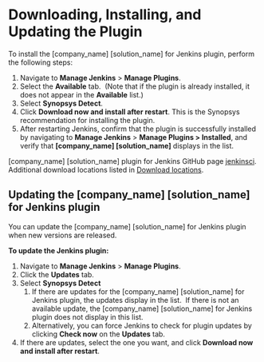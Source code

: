 # Downloading, Installing, and Updating the Plugin
To install the [company_name] [solution_name] for Jenkins plugin, perform the following steps:

1. Navigate to **Manage Jenkins** > **Manage Plugins**.
1. Select the **Available** tab.  (Note that if the plugin is already installed, it does not appear in the **Available** list.)
1. Select **Synopsys Detect**.
1. Click **Download now and install after restart**. This is the Synopsys recommendation for installing the plugin.
1. After restarting Jenkins, confirm that the plugin is successfully installed by navigating to **Manage Jenkins** > **Manage Plugins > Installed**, and verify that **[company_name] [solution_name]** displays in the list.

[company_name] [solution_name] plugin for Jenkins GitHub page [jenkinsci](https://github.com/jenkinsci/synopsys-detect-plugin).
Additional download locations listed in [Download locations](../../downloadingandrunning/downloadlocations.html).

## Updating the [company_name] [solution_name] for Jenkins plugin
You can update the [company_name] [solution_name] for Jenkins plugin when new versions are released.

**To update the Jenkins plugin:**

1. Navigate to **Manage Jenkins** > **Manage Plugins**.
1. Click the **Updates** tab.
1. Select **Synopsys Detect**
   1. If there are updates for the [company_name] [solution_name] for Jenkins plugin, the updates display in the list.  If there is not an available update, the [company_name] [solution_name] for Jenkins plugin does not display in this list.
   1. Alternatively, you can force Jenkins to check for plugin updates by clicking **Check now** on the **Updates** tab.
1. If there are updates, select the one you want, and click **Download now and install after restart**.

<!-- Commenting out until the script is updated to support the current releases
## Migrating from plugin version 1.5.0
If you have already configured [company_name] [solution_name] for Jenkins across a number of jobs utilizing plugin version 1.5.0, Synopsys provides a script to make the process easier. The script automatically migrates the [company_name] [solution_name] for Jenkins post-build step in your FreeStyle jobs from the version 1.5.0 format to the new format. 
Run the script by copying and pasting it into the Jenkins Script Console, then clicking **Run**.  For more information, refer to [Jenkins console scripting](https://wiki.jenkins.io/display/JENKINS/Jenkins+Script+Console).

This script is run once by a Jenkins administrator after upgrading the plugin from 1.5.0. The script performs two transformations: one to the [company_name] [solution_name] system configuration, and the other to the post-build steps of FreeStyle jobs that were configured with version 1.5.0 of the plugin. The groovy script only makes changes to the FreeStyle jobs if the data migration is successful for that job because saving a Jenkins job erases unreadable data stored in that job. Therefore, Synopsys recommends migrating any other unreadable data from these jobs before running this script.

The migration script is available on [GitHub](https://github.com/jenkinsci/synopsys-detect-plugin/tree/master/groovy-scripts).

**Note:** Be careful if you use this script as it is an example that makes changes to jobs. -->
